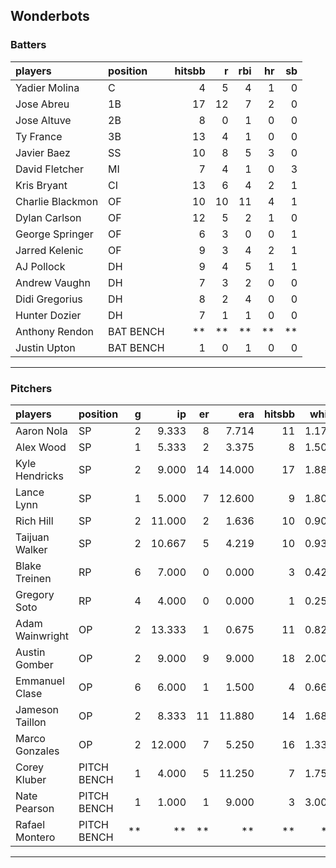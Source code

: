 ## Wonderbots

### Batters

 
|players          |position  | hitsbb|  r| rbi| hr| sb| 
|:----------------|:---------|------:|--:|---:|--:|--:| 
|Yadier Molina    |C         |      4|  5|   4|  1|  0| 
|Jose Abreu       |1B        |     17| 12|   7|  2|  0| 
|Jose Altuve      |2B        |      8|  0|   1|  0|  0| 
|Ty France        |3B        |     13|  4|   1|  0|  0| 
|Javier Baez      |SS        |     10|  8|   5|  3|  0| 
|David Fletcher   |MI        |      7|  4|   1|  0|  3| 
|Kris Bryant      |CI        |     13|  6|   4|  2|  1| 
|Charlie Blackmon |OF        |     10| 10|  11|  4|  1| 
|Dylan Carlson    |OF        |     12|  5|   2|  1|  0| 
|George Springer  |OF        |      6|  3|   0|  0|  1| 
|Jarred Kelenic   |OF        |      9|  3|   4|  2|  1| 
|AJ Pollock       |DH        |      9|  4|   5|  1|  1| 
|Andrew Vaughn    |DH        |      7|  3|   2|  0|  0| 
|Didi Gregorius   |DH        |      8|  2|   4|  0|  0| 
|Hunter Dozier    |DH        |      7|  1|   1|  0|  0| 
|Anthony Rendon   |BAT BENCH |     **| **|  **| **| **| 
|Justin Upton     |BAT BENCH |      1|  0|   1|  0|  0| 

* * *

### Pitchers

 
|players         |position    |  g|     ip| er|    era| hitsbb|  whip| so|  w| sv| 
|:---------------|:-----------|--:|------:|--:|------:|------:|-----:|--:|--:|--:| 
|Aaron Nola      |SP          |  2|  9.333|  8|  7.714|     11| 1.179| 12|  0|  0| 
|Alex Wood       |SP          |  1|  5.333|  2|  3.375|      8| 1.500|  5|  0|  0| 
|Kyle Hendricks  |SP          |  2|  9.000| 14| 14.000|     17| 1.889|  5|  0|  0| 
|Lance Lynn      |SP          |  1|  5.000|  7| 12.600|      9| 1.800|  7|  0|  0| 
|Rich Hill       |SP          |  2| 11.000|  2|  1.636|     10| 0.909| 12|  0|  0| 
|Taijuan Walker  |SP          |  2| 10.667|  5|  4.219|     10| 0.937|  9|  0|  0| 
|Blake Treinen   |RP          |  6|  7.000|  0|  0.000|      3| 0.429|  6|  2|  1| 
|Gregory Soto    |RP          |  4|  4.000|  0|  0.000|      1| 0.250|  4|  0|  2| 
|Adam Wainwright |OP          |  2| 13.333|  1|  0.675|     11| 0.825|  9|  2|  0| 
|Austin Gomber   |OP          |  2|  9.000|  9|  9.000|     18| 2.000| 10|  0|  0| 
|Emmanuel Clase  |OP          |  6|  6.000|  1|  1.500|      4| 0.667|  6|  0|  2| 
|Jameson Taillon |OP          |  2|  8.333| 11| 11.880|     14| 1.680| 10|  0|  0| 
|Marco Gonzales  |OP          |  2| 12.000|  7|  5.250|     16| 1.333|  6|  2|  0| 
|Corey Kluber    |PITCH BENCH |  1|  4.000|  5| 11.250|      7| 1.750|  6|  0|  0| 
|Nate Pearson    |PITCH BENCH |  1|  1.000|  1|  9.000|      3| 3.000|  0|  0|  0| 
|Rafael Montero  |PITCH BENCH | **|     **| **|     **|     **|    **| **| **| **| 


* * *


